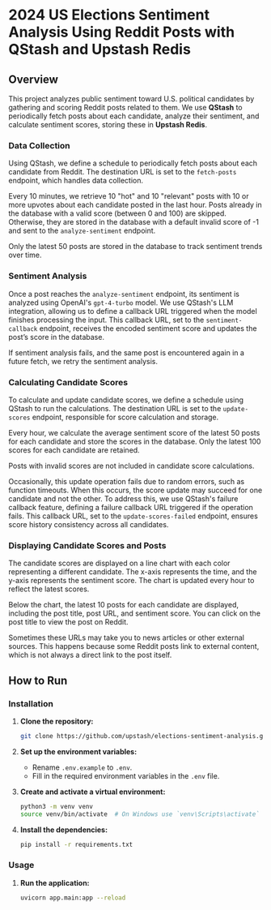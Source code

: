 # 2024 US Elections Sentiment Analysis Using Reddit Posts with QStash and Upstash Redis

## Overview

This project analyzes public sentiment toward U.S. political candidates by gathering and scoring Reddit posts related to them. We use **QStash** to periodically fetch posts about each candidate, analyze their sentiment, and calculate sentiment scores, storing these in **Upstash Redis**.

### Data Collection

Using QStash, we define a schedule to periodically fetch posts about each candidate from Reddit. The destination URL is set to the `fetch-posts` endpoint, which handles data collection.

Every 10 minutes, we retrieve 10 "hot" and 10 "relevant" posts with 10 or more upvotes about each candidate posted in the last hour. Posts already in the database with a valid score (between 0 and 100) are skipped. Otherwise, they are stored in the database with a default invalid score of -1 and sent to the `analyze-sentiment` endpoint.

Only the latest 50 posts are stored in the database to track sentiment trends over time.

### Sentiment Analysis

Once a post reaches the `analyze-sentiment` endpoint, its sentiment is analyzed using OpenAI's `gpt-4-turbo` model. We use QStash's LLM integration, allowing us to define a callback URL triggered when the model finishes processing the input. This callback URL, set to the `sentiment-callback` endpoint, receives the encoded sentiment score and updates the post’s score in the database.

If sentiment analysis fails, and the same post is encountered again in a future fetch, we retry the sentiment analysis.

### Calculating Candidate Scores

To calculate and update candidate scores, we define a schedule using QStash to run the calculations. The destination URL is set to the `update-scores` endpoint, responsible for score calculation and storage.

Every hour, we calculate the average sentiment score of the latest 50 posts for each candidate and store the scores in the database. Only the latest 100 scores for each candidate are retained.

Posts with invalid scores are not included in candidate score calculations.

Occasionally, this update operation fails due to random errors, such as function timeouts. When this occurs, the score update may succeed for one candidate and not the other. To address this, we use QStash's failure callback feature, defining a failure callback URL triggered if the operation fails. This callback URL, set to the `update-scores-failed` endpoint, ensures score history consistency across all candidates.

### Displaying Candidate Scores and Posts

The candidate scores are displayed on a line chart with each color representing a different candidate. The x-axis represents the time, and the y-axis represents the sentiment score. The chart is updated every hour to reflect the latest scores.

Below the chart, the latest 10 posts for each candidate are displayed, including the post title, post URL, and sentiment score. You can click on the post title to view the post on Reddit.

Sometimes these URLs may take you to news articles or other external sources. This happens because some Reddit posts link to external content, which is not always a direct link to the post itself.

## How to Run

### Installation

1. **Clone the repository:**
    ```bash
    git clone https://github.com/upstash/elections-sentiment-analysis.git
    ```

2. **Set up the environment variables:**
    - Rename `.env.example` to `.env`.
    - Fill in the required environment variables in the `.env` file.

3. **Create and activate a virtual environment:**
    ```bash
    python3 -m venv venv
    source venv/bin/activate  # On Windows use `venv\Scripts\activate`
    ```

4. **Install the dependencies:**
    ```bash
    pip install -r requirements.txt
    ```

### Usage

1. **Run the application:**
    ```bash
    uvicorn app.main:app --reload
    ```
